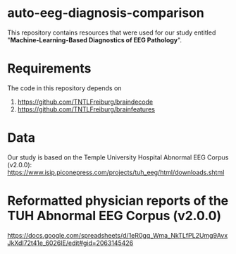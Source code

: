 # auto-eeg-diagnosis-comparison

This repository contains resources that were used for our study entitled  
"**Machine-Learning-Based Diagnostics of EEG Pathology**".

# Requirements
The code in this repository depends on
1. https://github.com/TNTLFreiburg/braindecode
2. https://github.com/TNTLFreiburg/brainfeatures

# Data
Our study is based on the Temple University Hospital Abnormal EEG Corpus (v2.0.0):
https://www.isip.piconepress.com/projects/tuh_eeg/html/downloads.shtml

# Reformatted physician reports of the TUH Abnormal EEG Corpus (v2.0.0)
https://docs.google.com/spreadsheets/d/1eR0gq_Wma_NkTLfPL2Umg9AvxJkXdI72t41e_6026IE/edit#gid=2063145426
